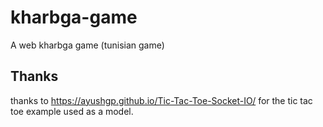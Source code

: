 # kharbga-game
A web kharbga game (tunisian game)

## Thanks
thanks to https://ayushgp.github.io/Tic-Tac-Toe-Socket-IO/ for the tic tac toe example used as a model.